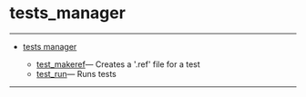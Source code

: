<!DOCTYPE html PUBLIC "-//W3C//DTD XHTML 1.0 Strict//EN"
"http://www.w3.org/TR/xhtml1/DTD/xhtml1-strict.dtd">
<head>
<html xmlns = "http://www.w3.org/1999/xhtml">
<meta name="generator" content=
"HTML Generated by Nelson"/>
<title>tests_manager</title>
</head>

<body>
<body>
<h1 class = "refname">tests_manager</h1>
<hr/>

<div>
<ul>
<li><a href = "chapter_tests_manager.md" class = "chapter">tests manager</a></li>
<ul class = "list-chapter">
<li><a href = test_makeref.md class = "refentry">test_makeref</a>&mdash; <span class = "refentry-description">Creates a '.ref' file for a test</span></li>
<li><a href = test_run.md class = "refentry">test_run</a>&mdash; <span class = "refentry-description">Runs tests</span></li>
</ul>
</ul>
</div>
<hr/>

</body>
</html>


